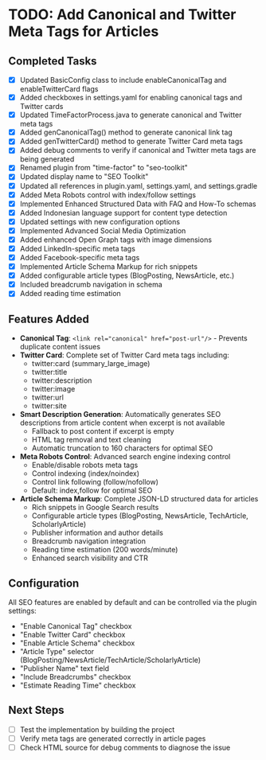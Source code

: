 # TODO: Add Canonical and Twitter Meta Tags for Articles

## Completed Tasks
- [x] Updated BasicConfig class to include enableCanonicalTag and enableTwitterCard flags
- [x] Added checkboxes in settings.yaml for enabling canonical tags and Twitter cards
- [x] Updated TimeFactorProcess.java to generate canonical and Twitter meta tags
- [x] Added genCanonicalTag() method to generate canonical link tag
- [x] Added genTwitterCard() method to generate Twitter Card meta tags
- [x] Added debug comments to verify if canonical and Twitter meta tags are being generated
- [x] Renamed plugin from "time-factor" to "seo-toolkit"
- [x] Updated display name to "SEO Toolkit"
- [x] Updated all references in plugin.yaml, settings.yaml, and settings.gradle
- [x] Added Meta Robots control with index/follow settings
- [x] Implemented Enhanced Structured Data with FAQ and How-To schemas
- [x] Added Indonesian language support for content type detection
- [x] Updated settings with new configuration options
- [x] Implemented Advanced Social Media Optimization
- [x] Added enhanced Open Graph tags with image dimensions
- [x] Added LinkedIn-specific meta tags
- [x] Added Facebook-specific meta tags
- [x] Implemented Article Schema Markup for rich snippets
- [x] Added configurable article types (BlogPosting, NewsArticle, etc.)
- [x] Included breadcrumb navigation in schema
- [x] Added reading time estimation

## Features Added
- **Canonical Tag**: `<link rel="canonical" href="post-url"/>` - Prevents duplicate content issues
- **Twitter Card**: Complete set of Twitter Card meta tags including:
  - twitter:card (summary_large_image)
  - twitter:title
  - twitter:description
  - twitter:image
  - twitter:url
  - twitter:site
- **Smart Description Generation**: Automatically generates SEO descriptions from article content when excerpt is not available
  - Fallback to post content if excerpt is empty
  - HTML tag removal and text cleaning
  - Automatic truncation to 160 characters for optimal SEO
- **Meta Robots Control**: Advanced search engine indexing control
  - Enable/disable robots meta tags
  - Control indexing (index/noindex)
  - Control link following (follow/nofollow)
  - Default: index,follow for optimal SEO
- **Article Schema Markup**: Complete JSON-LD structured data for articles
  - Rich snippets in Google Search results
  - Configurable article types (BlogPosting, NewsArticle, TechArticle, ScholarlyArticle)
  - Publisher information and author details
  - Breadcrumb navigation integration
  - Reading time estimation (200 words/minute)
  - Enhanced search visibility and CTR

## Configuration
All SEO features are enabled by default and can be controlled via the plugin settings:
- "Enable Canonical Tag" checkbox
- "Enable Twitter Card" checkbox
- "Enable Article Schema" checkbox
- "Article Type" selector (BlogPosting/NewsArticle/TechArticle/ScholarlyArticle)
- "Publisher Name" text field
- "Include Breadcrumbs" checkbox
- "Estimate Reading Time" checkbox

## Next Steps
- [ ] Test the implementation by building the project
- [ ] Verify meta tags are generated correctly in article pages
- [ ] Check HTML source for debug comments to diagnose the issue
